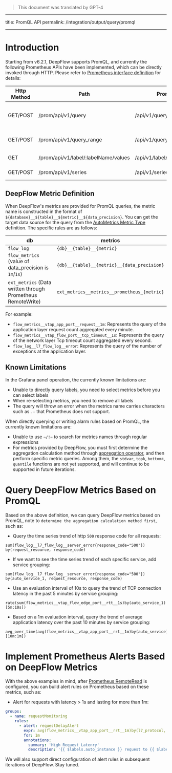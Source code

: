> This document was translated by GPT-4

---

title: PromQL API
permalink: /integration/output/query/promql

---

# Introduction

Starting from v6.2.1, DeepFlow supports PromQL, and currently the following Prometheus APIs have been implemented, which can be directly invoked through HTTP. Please refer to [Prometheus interface definition](https://prometheus.io/docs/prometheus/latest/querying/api/#expression-queries) for details:

| Http Method | Path                                 | Prometheus API                    | Description                         |
| ----------- | ------------------------------------ | --------------------------------- | ----------------------------------- |
| GET/POST    | /prom/api/v1/query                   | /api/v1/query                     | Query data at a specific time point |
| GET/POST    | /prom/api/v1/query_range             | /api/v1/query_range               | Query data within a time range      |
| GET         | /prom/api/v1/label/:labelName/values | /api/v1/label/<label_name>/values | Get all tags of a metric            |
| GET/POST    | /prom/api/v1/series                  | /api/v1/series                    | Get all time series                 |

## DeepFlow Metric Definition

When DeepFlow's metrics are provided for PromQL queries, the metric name is constructed in the format of `${database}__${table}__${metric}__${data_precision}`. You can get the target data source for the query from the [AutoMetrics Metric Type](../../../features/universal-map/auto-metrics/#%E6%8C%87%E6%A0%87%E7%B1%BB%E5%9E%8B) definition. The specific rules are as follows:

| db                                                          | metrics                                     |
| ----------------------------------------------------------- | ------------------------------------------- |
| `flow_log`                                                  | `{db}__{table}__{metric}`                   |
| `flow_metrics` (value of data_precision is `1m`/`1s`)       | `{db}__{table}__{metric}__{data_precision}` |
| `ext_metrics` (Data written through Prometheus RemoteWrite) | `ext_metrics__metrics__prometheus_{metric}` |

For example:

- `flow_metrics__vtap_app_port__request__1m`: Represents the query of the application layer request count aggregated every minute.
- `flow_metrics__vtap_flow_port__tcp_timeout__1s`: Represents the query of the network layer Tcp timeout count aggregated every second.
- `flow_log__l7_flow_log__error`: Represents the query of the number of exceptions at the application layer.

## Known Limitations

In the Grafana panel operation, the currently known limitations are:

- Unable to directly query labels, you need to select metrics before you can select labels
- When re-selecting metrics, you need to remove all labels
- The query will throw an error when the metrics name carries characters such as `.-` that Prometheus does not support.

When directly querying or writing alarm rules based on PromQL, the currently known limitations are:

- Unable to use `~/!~` to search for metrics names through regular expressions
- For metrics provided by DeepFlow, you must first determine the aggregation calculation method through [appregation operator](https://prometheus.io/docs/prometheus/latest/querying/operators/#aggregation-operators), and then perform specific metric queries. Among them, the `stdvar`, `topk`, `bottomk`, `quantile` functions are not yet supported, and will continue to be supported in future iterations.

# Query DeepFlow Metrics Based on PromQL

Based on the above definition, we can query DeepFlow metrics based on PromQL, note to `determine the aggregation calculation method first`, such as:

- Query the time series trend of http `500` response code for all requests:

```
sum(flow_log__l7_flow_log__server_error{response_code="500"}) by(request_resource, response_code)
```

- If we want to see the time series trend of each specific service, add service grouping:

```
sum(flow_log__l7_flow_log__server_error{response_code="500"}) by(auto_service_1, request_resource, response_code)
```

- Use an evaluation interval of 10s to query the trend of TCP connection latency in the past 5 minutes by service grouping:

```
rate(sum(flow_metrics__vtap_flow_edge_port__rtt__1s)by(auto_service_1)[5m:10s])
```

- Based on a 1m evaluation interval, query the trend of average application latency over the past 10 minutes by service grouping:

```
avg_over_time(avg(flow_metrics__vtap_app_port__rrt__1m)by(auto_service)[10m:1m])
```

# Implement Prometheus Alerts Based on DeepFlow Metrics

With the above examples in mind, after [Prometheus RemoteRead](../../input/metrics/prometheus/#%E9%85%8D%E7%BD%AE-remote-read) is configured, you can build alert rules on Prometheus based on these metrics, such as:

- Alert for requests with latency > 1s and lasting for more than 1m:

```yaml
groups:
  - name: requestMonitoring
    rules:
      - alert: requestDelayAlert
        expr: avg(flow_metrics__vtap_app_port__rrt__1m)by(l7_protocol, auto_service, auto_instance) / 10^6 > 1
        for: 1m
        annotations:
          summary: 'High Request Latenry'
          description: '{{ $labels.auto_instance }} request to {{ $labels.auto_service }} has a high request latency above 1s (current value: {{ $value }}s)'
```

We will also support direct configuration of alert rules in subsequent iterations of DeepFlow. Stay tuned.
